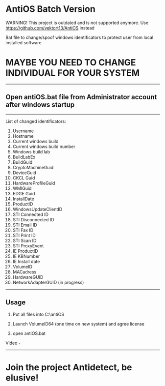 # AntiOS Batch Version

WARNING! This project is outdated and is not supported anymore. Use https://github.com/vektort13/AntiOS instead

Bat file to change/spoof windows identificators to protect user from local installed software.
# MAYBE YOU NEED TO CHANGE INDIVIDUAL FOR YOUR SYSTEM
***************************************************************
Open antiOS.bat file from Administrator account after windows startup
-
***************************************************************
List of changed identificators:

1. Username
2. Hostname
3. Current windows build
4. Current windows build number
5. Windows build lab 
6. BuildLabEx
7. BuildGuid
8. CryptoMachineGuid
9. DeviceGuid
10. CKCL Guid
11. HardwareProfileGuid
12. WMIGuid
13. EDGE Guid
14. InstallDate
15. ProductID
16. WindowsUpdateClientID
17. STI Connected ID
18. STI Disconnected ID
19. STI Email ID
20. STI Fax ID
21. STI Print ID
22. STI Scan ID
23. STI ProxyEvent
24. IE ProductID
25. IE KBNumber
26. IE Install date
27. VolumeID
28. MACadress
29. HardwareGUID
30. NetworkAdapterGUID (in progress)

********************************************************************
Usage
-
1. Put all files into C:\antiOS


2. Launch VolumeID64 (one time on new system) and agree license


3. open antiOS.bat


Video -
********************************************************************


# Join the project Antidetect, be elusive!
